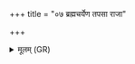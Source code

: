 +++
title = "०७ ब्रह्मचर्येण तपसा राजा"

+++
<details><summary>मूलम् (GR)</summary>

ब्रह्मचर्येण तपसा  
राजा राष्ट्रं वि रक्षते ।  
आचार्यो ब्रह्मचर्येण  
ब्रह्मचारिणम् इच्छते ॥
</details>